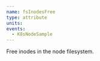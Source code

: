 ```yaml
---
name: fsInodesFree
type: attribute
units:
events:
  - K8sNodeSample
---
```


Free inodes in the node filesystem.
